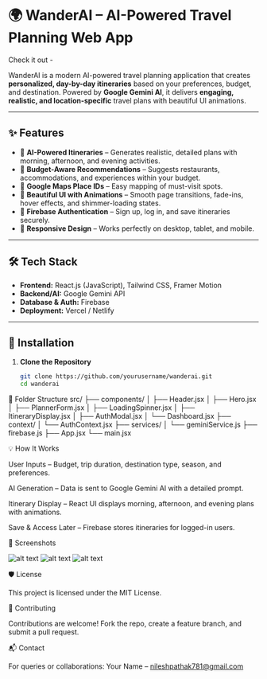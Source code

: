 # 🌍 WanderAI – AI-Powered Travel Planning Web App
   Check it out -

WanderAI is a modern AI-powered travel planning application that creates **personalized, day-by-day itineraries** based on your preferences, budget, and destination. Powered by **Google Gemini AI**, it delivers **engaging, realistic, and location-specific** travel plans with beautiful UI animations.

---

## ✨ Features

- 🧠 **AI-Powered Itineraries** – Generates realistic, detailed plans with morning, afternoon, and evening activities.
- 💸 **Budget-Aware Recommendations** – Suggests restaurants, accommodations, and experiences within your budget.
- 📍 **Google Maps Place IDs** – Easy mapping of must-visit spots.
- 🎨 **Beautiful UI with Animations** – Smooth page transitions, fade-ins, hover effects, and shimmer-loading states.
- 🔐 **Firebase Authentication** – Sign up, log in, and save itineraries securely.
- 📱 **Responsive Design** – Works perfectly on desktop, tablet, and mobile.

---

## 🛠️ Tech Stack

- **Frontend:** React.js (JavaScript), Tailwind CSS, Framer Motion
- **Backend/AI:** Google Gemini API
- **Database & Auth:** Firebase
- **Deployment:** Vercel / Netlify

---

## 🚀 Installation

1. **Clone the Repository**
   ```bash
   git clone https://github.com/yourusername/wanderai.git
   cd wanderai


🧩 Folder Structure
src/
├── components/
│   ├── Header.jsx
│   ├── Hero.jsx
│   ├── PlannerForm.jsx
│   ├── LoadingSpinner.jsx
│   ├── ItineraryDisplay.jsx
│   ├── AuthModal.jsx
│   └── Dashboard.jsx
├── context/
│   └── AuthContext.jsx
├── services/
│   └── geminiService.js
├── firebase.js
├── App.jsx
└── main.jsx

💡 How It Works

User Inputs – Budget, trip duration, destination type, season, and preferences.

AI Generation – Data is sent to Google Gemini AI with a detailed prompt.

Itinerary Display – React UI displays morning, afternoon, and evening plans with animations.

Save & Access Later – Firebase stores itineraries for logged-in users.

📸 Screenshots

![alt text](image.png)
![alt text](image-1.png)
![alt text](image-2.png)


🛡 License

This project is licensed under the MIT License.

🤝 Contributing

Contributions are welcome!
Fork the repo, create a feature branch, and submit a pull request.

📬 Contact

For queries or collaborations:
Your Name – nileshpathak781@gmail.com